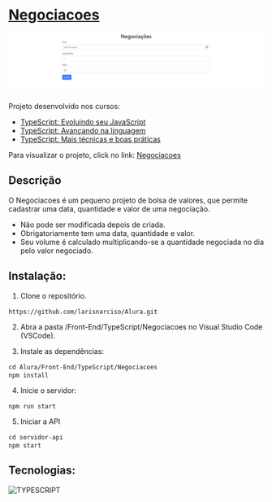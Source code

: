 # [Negociacoes](https://larisnarciso.github.io/Alura/Front-End/TypeScript/Negociacoes/app/dist/index.html)

![Screenshot da tela inicial do Negociacoes](img/negociacoes.png)

Projeto desenvolvido nos cursos:

- [TypeScript: Evoluindo seu JavaScript](https://cursos.alura.com.br/course/typescript-evoluindo-javascript)
- [TypeScript: Avançando na linguagem](https://cursos.alura.com.br/course/typescript-avancando-linguagem)
- [TypeScript: Mais técnicas e boas práticas](https://cursos.alura.com.br/course/typescript-tecnicas-boas-praticas)

Para visualizar o projeto, click no link: [Negociacoes](https://larisnarciso.github.io/Alura/Front-End/TypeScript/Negociacoes/app/dist/index.html)

## Descrição

O Negociacoes é um pequeno projeto de bolsa de valores, que permite cadastrar uma data, quantidade e valor de uma negociação.

- Não pode ser modificada depois de criada.
- Obrigatoriamente tem uma data, quantidade e valor.
- Seu volume é calculado multiplicando-se a quantidade negociada no dia pelo valor negociado.

## Instalação:

1. Clone o repositório.

```
https://github.com/larisnarciso/Alura.git
```

2. Abra a pasta /Front-End/TypeScript/Negociacoes no Visual Studio Code (VSCode).

3. Instale as dependências:

```
cd Alura/Front-End/TypeScript/Negociacoes
npm install
```

4. Inicie o servidor:

```
npm run start
```

5. Iniciar a API

```
cd servidor-api
npm start
```

## Tecnologias:

![TYPESCRIPT](https://img.shields.io/badge/TypeScript-%2320232a.svg?style=for-the-badge&logo=typescript&logoColor=007ACC)
